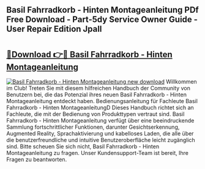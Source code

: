 ## Basil Fahrradkorb - Hinten Montageanleitung PDf Free Download - Part-5dy Service Owner Guide - User Repair Edition JpaIl

# <h2><a href="http://df8g4u.blite.top/?on=Basil+Fahrradkorb+-+Hinten+Montageanleitung">🔗Download 👉🔴 Basil Fahrradkorb - Hinten Montageanleitung</a></h2>

[![Basil Fahrradkorb - Hinten Montageanleitung new download](https://i.imgur.com/lujVjoI.png)](http://df8g4u.blite.top/?on=Basil+Fahrradkorb+-+Hinten+Montageanleitung)
Willkommen im Club! Treten Sie mit diesem hilfreichen Handbuch der Community von Benutzern bei, die das Potenzial ihres neuen Basil Fahrradkorb - Hinten Montageanleitung entdeckt haben. Bedienungsanleitung für Fachleute Basil Fahrradkorb - Hinten MontageanleitungD Dieses Handbuch richtet sich an Fachleute, die mit der Bedienung von Produkttypen vertraut sind. Basil Fahrradkorb - Hinten Montageanleitung verfügt über eine beeindruckende Sammlung fortschrittlicher Funktionen, darunter Gesichtserkennung, Augmented Reality, Sprachaktivierung und kabelloses Laden, die alle über die benutzerfreundliche und intuitive Benutzeroberfläche leicht zugänglich sind. Bitte scheuen Sie sich nicht, Basil Fahrradkorb - Hinten Montageanleitung zu fragen. Unser Kundensupport-Team ist bereit, Ihre Fragen zu beantworten.

